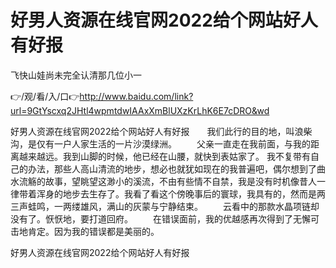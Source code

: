 # 好男人资源在线官网2022给个网站好人有好报
飞快山娃尚未完全认清那几位小一

👉/观/看/入/口👉http://www.baidu.com/link?url=9GtYscxq2JHtl4wpmtdwIAAxXmBlUXzKrLhK6E7cDRO&wd

好男人资源在线官网2022给个网站好人有好报　　我们此行的目的地，叫浪柴沟，是仅有一户人家生活的一片沙漠绿洲。
　　父亲一直走在我前面，与我的距离越来越远。我到山脚的时候，他已经在山腰，就快到表姑家了。
我不复带有自己的办法，那些人高山清流的地步，想必也就犹如现在的我普遍吧，偶尔想到了曲水流觞的故事，望眺望这渺小的溪流，不由有些情不自禁，我是没有时机像昔人一律带着浑身的地步去生存了。我看了看这个傍晚事后的寰球，我具有的，然而是两三声蛙鸣，一两缕雄风，满山的灰蒙与宁静结束。
　　云看中的那款水晶项链却没有了。恹恹地，要打道回府。
　　在错误面前，我的优越感再次得到了无懈可击地肯定。因为我的错误都是美丽的。

好男人资源在线官网2022给个网站好人有好报

